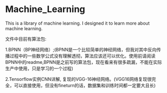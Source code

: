 # Machine_Learning

This is a library of machine learning. I designed it to learn more about machine learning.

文件中目前有算法包:

1.BPNN（BP神经网络）;(BPNN是一个比较简单的神经网络，但我对其中反向传播过程中的一些数学公式没有理解透彻，算法应该还可以优化。使用前请阅读BPNN中的readme,BPNN是之前写的算法包，现在看来有很多疏漏，不能在实际生产中使用，只是学习的一个过程)

2.Tensorflow实例CNN详解, 复现的VGG-16神经网络。(VGG16网络复现很完全，可以直接使用，但没有fineturn的话，数据集和训练时间都一定要大且长)
